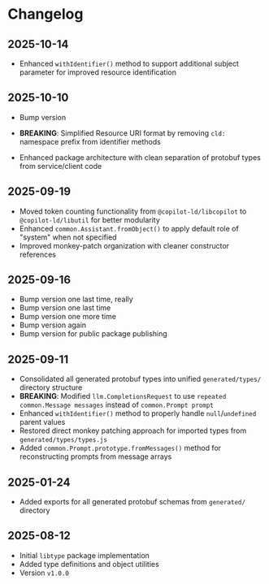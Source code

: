 # Changelog

## 2025-10-14

- Enhanced `withIdentifier()` method to support additional subject parameter for
  improved resource identification

## 2025-10-10

- Bump version

- **BREAKING**: Simplified Resource URI format by removing `cld:` namespace
  prefix from identifier methods
- Enhanced package architecture with clean separation of protobuf types from
  service/client code

## 2025-09-19

- Moved token counting functionality from `@copilot-ld/libcopilot` to
  `@copilot-ld/libutil` for better modularity
- Enhanced `common.Assistant.fromObject()` to apply default role of "system"
  when not specified
- Improved monkey-patch organization with cleaner constructor references

## 2025-09-16

- Bump version one last time, really
- Bump version one last time
- Bump version one more time
- Bump version again
- Bump version for public package publishing

## 2025-09-11

- Consolidated all generated protobuf types into unified `generated/types/`
  directory structure
- **BREAKING**: Modified `llm.CompletionsRequest` to use
  `repeated common.Message messages` instead of `common.Prompt prompt`
- Enhanced `withIdentifier()` method to properly handle `null`/`undefined`
  parent values
- Restored direct monkey patching approach for imported types from
  `generated/types/types.js`
- Added `common.Prompt.prototype.fromMessages()` method for reconstructing
  prompts from message arrays

## 2025-01-24

- Added exports for all generated protobuf schemas from `generated/` directory

## 2025-08-12

- Initial `libtype` package implementation
- Added type definitions and object utilities
- Version `v1.0.0`
